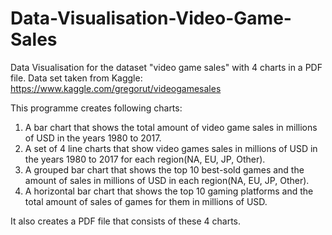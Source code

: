 # Data-Visualisation-Video-Game-Sales

Data Visualisation for the dataset "video game sales" with 4 charts in a PDF file. 
Data set taken from Kaggle: https://www.kaggle.com/gregorut/videogamesales

This programme creates following charts:
1) A bar chart that shows the total amount of video game sales in millions of USD in the years 1980 to 2017. 
2) A set of 4 line charts that show video games sales in millions of USD in the years 1980 to 2017 for each region(NA, EU, JP, Other).
3) A grouped bar chart that shows the top 10 best-sold games and the amount of sales in millions of USD in each region(NA, EU, JP, Other). 
4) A horizontal bar chart that shows the top 10 gaming platforms and the total amount of sales of games for them in millions of USD. 

It also creates a PDF file that consists of these 4 charts. 
